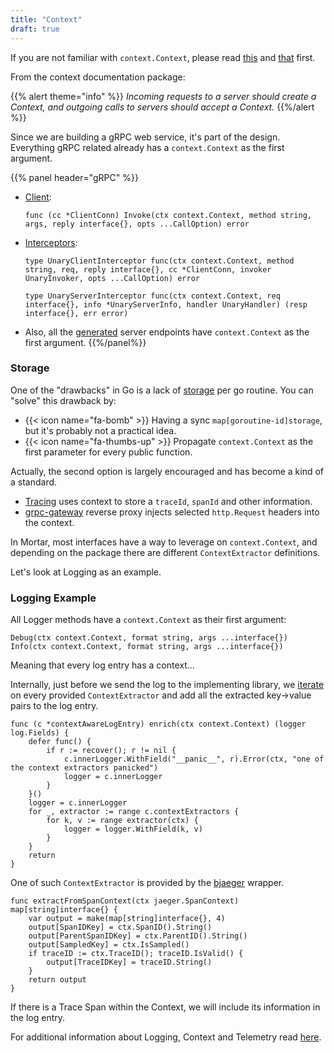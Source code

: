 ```yaml
---
title: "Context"
draft: true
---
```


If you are not familiar with `context.Context`, please read [this](https://golang.org/pkg/context/) and [that](https://blog.golang.org/context) first.

From the context documentation package:

{{% alert theme="info" %}} *Incoming requests to a server should create a Context, and outgoing calls to servers should accept a Context.* {{%/alert %}}

Since we are building a gRPC web service, it's part of the design.
Everything gRPC related already has a `context.Context` as the first argument.

{{% panel header="gRPC" %}}

- [Client](https://github.com/grpc/grpc-go/blob/master/call.go#L29):

    ```golang
    func (cc *ClientConn) Invoke(ctx context.Context, method string, args, reply interface{}, opts ...CallOption) error
    ```

- [Interceptors](https://github.com/grpc/grpc-go/blob/master/interceptor.go):

    ```golang
    type UnaryClientInterceptor func(ctx context.Context, method string, req, reply interface{}, cc *ClientConn, invoker UnaryInvoker, opts ...CallOption) error

    type UnaryServerInterceptor func(ctx context.Context, req interface{}, info *UnaryServerInfo, handler UnaryHandler) (resp interface{}, err error)
    ```

- Also, all the [generated](https://github.com/golang/protobuf/blob/master/protoc-gen-go/grpc/grpc.go) server endpoints have `context.Context` as the first argument.
{{%/panel%}}

### Storage

One of the "drawbacks" in Go is a lack of [storage](https://github.com/golang/go/issues/21355) per go routine.
You can "solve" this drawback by:

- {{< icon name="fa-bomb" >}} Having a sync `map[goroutine-id]storage`, but it's probably not a practical idea.
- {{< icon name="fa-thumbs-up" >}} Propagate `context.Context` as the first parameter for every public function.

Actually, the second option is largely encouraged and has become a kind of a standard.

- [Tracing](https://github.com/opentracing/opentracing-go/blob/master/gocontext.go) uses context to store a `traceId`, `spanId` and other information.
- [grpc-gateway](https://github.com/grpc-ecosystem/grpc-gateway) reverse proxy injects selected `http.Request` headers into the context.

In Mortar, most interfaces have a way to leverage on `context.Context`, and depending on the package there are different `ContextExtractor` definitions.

Let's look at Logging as an example.

### Logging Example

All Logger methods have a `context.Context` as their first argument:

```golang
Debug(ctx context.Context, format string, args ...interface{})
Info(ctx context.Context, format string, args ...interface{})
```

Meaning that every log entry has a context...

Internally, just before we send the log to the implementing library, we [iterate](https://github.com/go-masonry/mortar/blob/master/logger/context_logger.go#L82) on every provided `ContextExtractor` and add all the extracted key->value pairs to the log entry.

```golang
func (c *contextAwareLogEntry) enrich(ctx context.Context) (logger log.Fields) {
	defer func() {
		if r := recover(); r != nil {
			c.innerLogger.WithField("__panic__", r).Error(ctx, "one of the context extractors panicked")
			logger = c.innerLogger
		}
	}()
	logger = c.innerLogger
	for _, extractor := range c.contextExtractors {
		for k, v := range extractor(ctx) {
			logger = logger.WithField(k, v)
		}
	}
	return
}
```

One of such `ContextExtractor` is provided by the [bjaeger](https://github.com/go-masonry/bjaeger/blob/master/utils.go#L37) wrapper.

```golang
func extractFromSpanContext(ctx jaeger.SpanContext) map[string]interface{} {
	var output = make(map[string]interface{}, 4)
	output[SpanIDKey] = ctx.SpanID().String()
	output[ParentSpanIDKey] = ctx.ParentID().String()
	output[SampledKey] = ctx.IsSampled()
	if traceID := ctx.TraceID(); traceID.IsValid() {
		output[TraceIDKey] = traceID.String()
	}
	return output
}
```

If there is a Trace Span within the Context, we will include its information in the log entry.

For additional information about Logging, Context and Telemetry read [here](/middleware/telemetry/logging).
